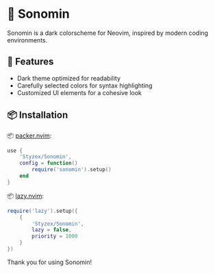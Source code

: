 # 🎨 Sonomin

Sonomin is a dark colorscheme for Neovim, inspired by modern coding environments.

## 🌟 Features

- Dark theme optimized for readability
- Carefully selected colors for syntax highlighting
- Customized UI elements for a cohesive look

## 📦 Installation

📦 [packer.nvim](https://github.com/wbthomason/packer.nvim):

```lua
use {
    'Styzex/Sonomin',
    config = function()
        require('sonomin').setup()
    end
}
```

📦 [lazy.nvim](https://github.com/folke/lazy.nvim):

```lua
require('lazy').setup({
    {
        'Styzex/Sonomin',
        lazy = false,
        priority = 1000
    }
})
```

Thank you for using Sonomin!
